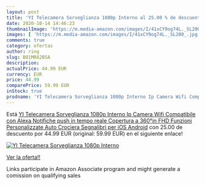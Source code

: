 ```yaml
---
layout: post
title: 'YI Telecamera Sorveglianza 1080p Interno al 25.00 % de descuento'
date: 2020-10-14 14:46:23
thumbnailImage: 'https://m.media-amazon.com/images/I/41xCY9og74L._SL200_.jpg'
images: [ 'https://m.media-amazon.com/images/I/41xCY9og74L._SL200_.jpg' ]
comments: true
category: ofertas
author: ring
slug: B01MR82BSA
description:
actualPrice: 44.99 EUR
currency: EUR
price: 44.99
comparePrice: 59.99 EUR
inStock: true
prodname: 'YI Telecamera Sorveglianza 1080p Interno Ip Camera Wifi Compatibile con Alexa Notifiche push in tempo reale Copertura a 360°in FHD Funzioni Personalizzate Auto Crociera Segnalibri per iOS Android'
---
```


Está [YI Telecamera Sorveglianza 1080p Interno Ip Camera Wifi Compatibile con Alexa Notifiche push in tempo reale Copertura a 360°in FHD Funzioni Personalizzate Auto Crociera Segnalibri per iOS Android](https://www.amazon.it/dp/B01MR82BSA/?tag=tolees00-21) con 25.00 de descuento por 44.99 EUR (original: 59.99 EUR) en el siguiente enlace!

[![YI Telecamera Sorveglianza 1080p Interno](https://m.media-amazon.com/images/I/41xCY9og74L._SL200_.jpg)](https://www.amazon.it/dp/B01MR82BSA/?tag=tolees00-21)

[Ver la oferta!!](https://www.amazon.it/dp/B01MR82BSA/?tag=tolees00-21)

Links participate in Amazon Associate program and might generate a comission on qualifying sales


